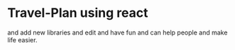 # Travel-Plan using react

and add new libraries and edit and have fun
and can help people and make life easier.
